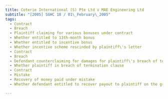 ```yaml
---
title: Coterie International (S) Pte Ltd v MAE Engineering Ltd 
subtitle: "[2005] SGHC 18 / 01\_February\_2005"
tags:
  - Contract
  - Breach
  - Plaintiff claiming for various bonuses under contract
  - Whether entitled to 13th-month bonus
  - Whether entitled to incentive bonus
  - Whether incentive scheme rescinded by plaintiff\'s letter
  - Contract
  - Breach
  - Defendant counterclaiming for damages for plaintiff\'s breach of termination clause -Whether plaintiff entitled to treat contract as at an end
  - Whether plaintiff in breach of termination clause
  - Contract
  - Mistake
  - Recovery of money paid under mistake
  - Whether defendant entitled to recover payout to plaintiff on the ground of its mistaken belief that targets met

---
```


